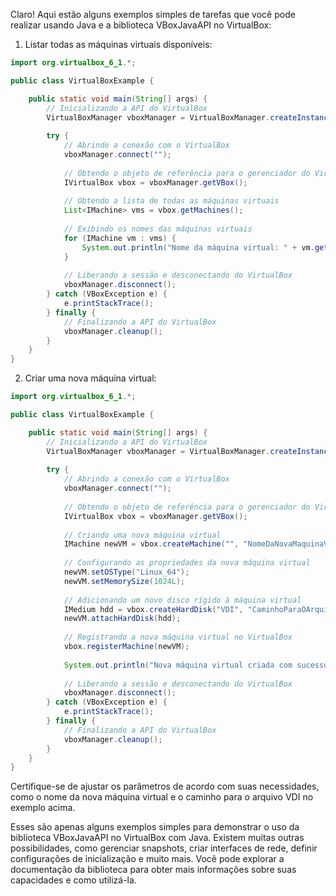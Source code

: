 Claro! Aqui estão alguns exemplos simples de tarefas que você pode realizar usando Java e a biblioteca VBoxJavaAPI no VirtualBox:

1. Listar todas as máquinas virtuais disponíveis:

```java
import org.virtualbox_6_1.*;

public class VirtualBoxExample {

    public static void main(String[] args) {
        // Inicializando a API do VirtualBox
        VirtualBoxManager vboxManager = VirtualBoxManager.createInstance(null);
        
        try {
            // Abrindo a conexão com o VirtualBox
            vboxManager.connect("");
            
            // Obtendo o objeto de referência para o gerenciador do VirtualBox
            IVirtualBox vbox = vboxManager.getVBox();
            
            // Obtendo a lista de todas as máquinas virtuais
            List<IMachine> vms = vbox.getMachines();
            
            // Exibindo os nomes das máquinas virtuais
            for (IMachine vm : vms) {
                System.out.println("Nome da máquina virtual: " + vm.getName());
            }
            
            // Liberando a sessão e desconectando do VirtualBox
            vboxManager.disconnect();
        } catch (VBoxException e) {
            e.printStackTrace();
        } finally {
            // Finalizando a API do VirtualBox
            vboxManager.cleanup();
        }
    }
}
```

2. Criar uma nova máquina virtual:

```java
import org.virtualbox_6_1.*;

public class VirtualBoxExample {

    public static void main(String[] args) {
        // Inicializando a API do VirtualBox
        VirtualBoxManager vboxManager = VirtualBoxManager.createInstance(null);
        
        try {
            // Abrindo a conexão com o VirtualBox
            vboxManager.connect("");
            
            // Obtendo o objeto de referência para o gerenciador do VirtualBox
            IVirtualBox vbox = vboxManager.getVBox();
            
            // Criando uma nova máquina virtual
            IMachine newVM = vbox.createMachine("", "NomeDaNovaMaquinaVirtual", "", "");
            
            // Configurando as propriedades da nova máquina virtual
            newVM.setOSType("Linux_64");
            newVM.setMemorySize(1024L);
            
            // Adicionando um novo disco rígido à máquina virtual
            IMedium hdd = vbox.createHardDisk("VDI", "CaminhoParaOArquivo.vdi");
            newVM.attachHardDisk(hdd);
            
            // Registrando a nova máquina virtual no VirtualBox
            vbox.registerMachine(newVM);
            
            System.out.println("Nova máquina virtual criada com sucesso!");
            
            // Liberando a sessão e desconectando do VirtualBox
            vboxManager.disconnect();
        } catch (VBoxException e) {
            e.printStackTrace();
        } finally {
            // Finalizando a API do VirtualBox
            vboxManager.cleanup();
        }
    }
}
```

Certifique-se de ajustar os parâmetros de acordo com suas necessidades, como o nome da nova máquina virtual e o caminho para o arquivo VDI no exemplo acima.

Esses são apenas alguns exemplos simples para demonstrar o uso da biblioteca VBoxJavaAPI no VirtualBox com Java. Existem muitas outras possibilidades, como gerenciar snapshots, criar interfaces de rede, definir configurações de inicialização e muito mais. Você pode explorar a documentação da biblioteca para obter mais informações sobre suas capacidades e como utilizá-la.
